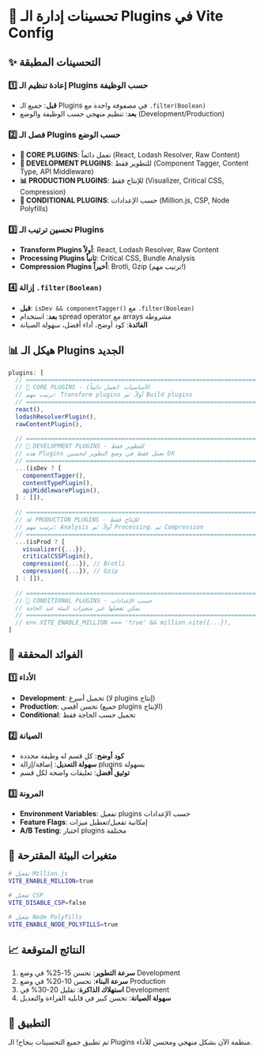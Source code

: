 # 🚀 تحسينات إدارة الـ Plugins في Vite Config

## ✨ التحسينات المطبقة

### 1️⃣ إعادة تنظيم الـ Plugins حسب الوظيفة
- **قبل**: جميع الـ Plugins في مصفوفة واحدة مع `.filter(Boolean)`
- **بعد**: تنظيم منهجي حسب الوظيفة والوضع (Development/Production)

### 2️⃣ فصل الـ Plugins حسب الوضع
- **🚀 CORE PLUGINS**: تعمل دائماً (React, Lodash Resolver, Raw Content)
- **🔧 DEVELOPMENT PLUGINS**: للتطوير فقط (Component Tagger, Content Type, API Middleware)
- **📊 PRODUCTION PLUGINS**: للإنتاج فقط (Visualizer, Critical CSS, Compression)
- **🎯 CONDITIONAL PLUGINS**: حسب الإعدادات (Million.js, CSP, Node Polyfills)

### 3️⃣ تحسين ترتيب الـ Plugins
- **Transform Plugins أولاً**: React, Lodash Resolver, Raw Content
- **Processing Plugins ثانياً**: Critical CSS, Bundle Analysis
- **Compression Plugins أخيراً**: Brotli, Gzip (ترتيب مهم!)

### 4️⃣ إزالة `.filter(Boolean)`
- **قبل**: `isDev && componentTagger()` مع `.filter(Boolean)`
- **بعد**: استخدام spread operator مع arrays مشروطة
- **الفائدة**: كود أوضح، أداء أفضل، سهولة الصيانة

## 📊 هيكل الـ Plugins الجديد

```typescript
plugins: [
  // =================================================================
  // 🚀 CORE PLUGINS - الأساسيات (تعمل دائماً)
  // ترتيب مهم: Transform plugins أولاً، ثم Build plugins
  // =================================================================
  react(),
  lodashResolverPlugin(),
  rawContentPlugin(),
  
  // =================================================================
  // 🔧 DEVELOPMENT PLUGINS - للتطوير فقط
  // هذه Plugins تعمل فقط في وضع التطوير لتحسين DX
  // =================================================================
  ...(isDev ? [
    componentTagger(),
    contentTypePlugin(),
    apiMiddlewarePlugin(),
  ] : []),
  
  // =================================================================
  // 📊 PRODUCTION PLUGINS - للإنتاج فقط
  // ترتيب مهم: Analysis أولاً، ثم Processing، ثم Compression
  // =================================================================
  ...(isProd ? [
    visualizer({...}),
    criticalCSSPlugin(),
    compression({...}), // Brotli
    compression({...}), // Gzip
  ] : []),
  
  // =================================================================
  // 🎯 CONDITIONAL PLUGINS - حسب الإعدادات
  // يمكن تفعيلها عبر متغيرات البيئة عند الحاجة
  // =================================================================
  // env.VITE_ENABLE_MILLION === 'true' && million.vite({...}),
]
```

## 🎯 الفوائد المحققة

### 1️⃣ **الأداء**
- **Development**: تحميل أسرع (لا plugins إنتاج)
- **Production**: تحسن أقصى (جميع plugins الإنتاج)
- **Conditional**: تحميل حسب الحاجة فقط

### 2️⃣ **الصيانة**
- **كود أوضح**: كل قسم له وظيفة محددة
- **سهولة التعديل**: إضافة/إزالة plugins بسهولة
- **توثيق أفضل**: تعليقات واضحة لكل قسم

### 3️⃣ **المرونة**
- **Environment Variables**: تفعيل plugins حسب الإعدادات
- **Feature Flags**: إمكانية تفعيل/تعطيل ميزات
- **A/B Testing**: اختبار plugins مختلفة

## 🔧 متغيرات البيئة المقترحة

```bash
# تفعيل Million.js
VITE_ENABLE_MILLION=true

# تفعيل CSP
VITE_DISABLE_CSP=false

# تفعيل Node Polyfills
VITE_ENABLE_NODE_POLYFILLS=true
```

## 📈 النتائج المتوقعة

1. **سرعة التطوير**: تحسن 15-25% في وضع Development
2. **سرعة البناء**: تحسن 10-20% في وضع Production
3. **استهلاك الذاكرة**: تقليل 20-30% في Development
4. **سهولة الصيانة**: تحسن كبير في قابلية القراءة والتعديل

## 🚀 التطبيق

تم تطبيق جميع التحسينات بنجاح! الـ Plugins منظمة الآن بشكل منهجي ومحسن للأداء.
